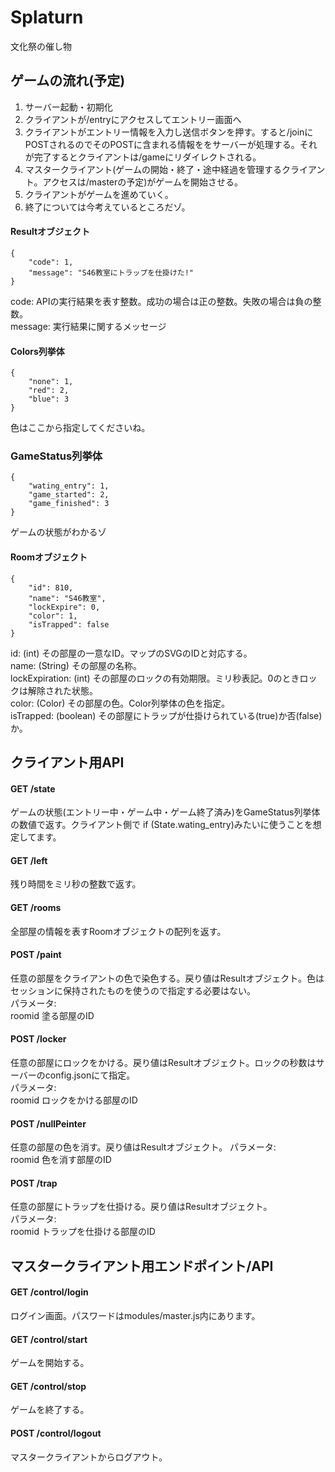 # Splaturn
文化祭の催し物

## ゲームの流れ(予定)
1. サーバー起動・初期化
2. クライアントが/entryにアクセスしてエントリー画面へ
3. クライアントがエントリー情報を入力し送信ボタンを押す。すると/joinにPOSTされるのでそのPOSTに含まれる情報ををサーバーが処理する。それが完了するとクライアントは/gameにリダイレクトされる。
4. マスタークライアント(ゲームの開始・終了・途中経過を管理するクライアント。アクセスは/masterの予定)がゲームを開始させる。
5. クライアントがゲームを進めていく。
6. 終了については今考えているところだゾ。

#### Resultオブジェクト
    {
        "code": 1,
        "message": "S46教室にトラップを仕掛けた!"
    }
code: APIの実行結果を表す整数。成功の場合は正の整数。失敗の場合は負の整数。  
message: 実行結果に関するメッセージ

#### Colors列挙体
    {
        "none": 1,
	    "red": 2,
	    "blue": 3
    }
色はここから指定してくださいね。

### GameStatus列挙体
    {
        "wating_entry": 1,
        "game_started": 2,
        "game_finished": 3
    }
ゲームの状態がわかるゾ

#### Roomオブジェクト
    {  
        "id": 810,
        "name": "S46教室",
        "lockExpire": 0,
        "color": 1,
        "isTrapped": false
    }
id: (int) その部屋の一意なID。マップのSVGのIDと対応する。  
name: (String) その部屋の名称。  
lockExpiration: (int) その部屋のロックの有効期限。ミリ秒表記。0のときロックは解除された状態。  
color: (Color) その部屋の色。Color列挙体の色を指定。  
isTrapped: (boolean) その部屋にトラップが仕掛けられている(true)か否(false)か。  

## クライアント用API

#### GET /state
ゲームの状態(エントリー中・ゲーム中・ゲーム終了済み)をGameStatus列挙体の数値で返す。クライアント側で if (State.wating_entry)みたいに使うことを想定してます。  

#### GET /left
残り時間をミリ秒の整数で返す。

#### GET /rooms
全部屋の情報を表すRoomオブジェクトの配列を返す。  

#### POST /paint
任意の部屋をクライアントの色で染色する。戻り値はResultオブジェクト。色はセッションに保持されたものを使うので指定する必要はない。  
パラメータ:  
roomid 塗る部屋のID

#### POST /locker
任意の部屋にロックをかける。戻り値はResultオブジェクト。ロックの秒数はサーバーのconfig.jsonにて指定。  
パラメータ:  
roomid ロックをかける部屋のID

#### POST /nullPeinter
任意の部屋の色を消す。戻り値はResultオブジェクト。
パラメータ:  
roomid 色を消す部屋のID

#### POST /trap
任意の部屋にトラップを仕掛ける。戻り値はResultオブジェクト。  
パラメータ:  
roomid トラップを仕掛ける部屋のID  
  
## マスタークライアント用エンドポイント/API

#### GET /control/login
ログイン画面。パスワードはmodules/master.js内にあります。

#### GET /control/start
ゲームを開始する。

#### GET /control/stop
ゲームを終了する。

#### POST /control/logout
マスタークライアントからログアウト。